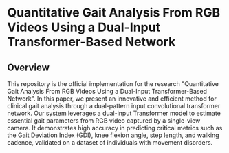 ﻿# Quantitative Gait Analysis From RGB Videos Using a Dual-Input Transformer-Based Network

## Overview
This repository is the official implementation for the research "Quantitative Gait Analysis From RGB Videos Using a Dual-Input Transformer-Based Network". In this paper, we present an innovative and efficient method for clinical gait analysis through a dual-pattern input convolutional transformer network. Our system leverages a dual-input Transformer model to estimate essential gait parameters from RGB video captured by a single-view camera. It demonstrates high accuracy in predicting critical metrics such as the Gait Deviation Index (GDI), knee flexion angle, step length, and walking cadence, validated on a dataset of individuals with movement disorders.
